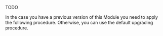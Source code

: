 TODO 

In the case you have a previous version of this Module you need to apply the following procedure. Otherwise, you can use the default upgrading procedure.
